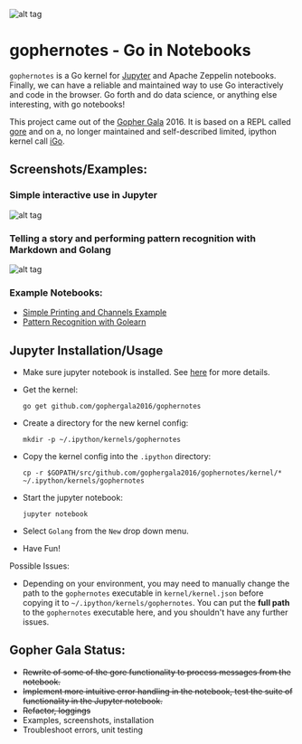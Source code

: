 ![alt tag](https://raw.githubusercontent.com/gophergala2016/gophernotes/master/files/gophernotes2.jpg)

# gophernotes - Go in Notebooks

`gophernotes` is a Go kernel for [Jupyter](http://jupyter.org/) and Apache Zeppelin notebooks.  Finally, we can have a reliable and maintained way to use Go interactively and code in the browser.  Go forth and do data science, or anything else interesting, with go notebooks!

This project came out of the [Gopher Gala](http://gophergala.com/) 2016.  It is based on a REPL called [gore](https://github.com/motemen/gore) and on a, no longer maintained and self-described limited, ipython kernel call [iGo](https://github.com/takluyver/igo).

## Screenshots/Examples:

### Simple interactive use in Jupyter

![alt tag](https://raw.githubusercontent.com/gophergala2016/gophernotes/master/files/screencast.gif)

### Telling a story and performing pattern recognition with Markdown and Golang

![alt tag](https://raw.githubusercontent.com/gophergala2016/gophernotes/master/files/pr-screenshot.png)

### Example Notebooks:
- [Simple Printing and Channels Example](https://github.com/gophergala2016/gophernotes/blob/master/examples/Simple-Example.ipynb)
- [Pattern Recognition with Golearn](https://github.com/gophergala2016/gophernotes/blob/master/examples/Pattern-Recognition.ipynb)

## Jupyter Installation/Usage

- Make sure jupyter notebook is installed.  See [here](http://jupyter.readthedocs.org/en/latest/install.html) for more details.
- Get the kernel:

  ```
  go get github.com/gophergala2016/gophernotes
  ```

- Create a directory for the new kernel config:

  ```
  mkdir -p ~/.ipython/kernels/gophernotes
  ```

- Copy the kernel config into the `.ipython` directory:

  ```
  cp -r $GOPATH/src/github.com/gophergala2016/gophernotes/kernel/* ~/.ipython/kernels/gophernotes
  ```

- Start the jupyter notebook:

  ```
  jupyter notebook
  ```

- Select `Golang` from the `New` drop down menu.
- Have Fun!

Possible Issues:
- Depending on your environment, you may need to manually change the path to the `gophernotes` executable in `kernel/kernel.json` before copying it to `~/.ipython/kernels/gophernotes`.  You can put the **full path** to the `gophernotes` executable here, and you shouldn't have any further issues.

## Gopher Gala Status:

- ~~Rewrite of some of the gore functionality to process messages from the notebook.~~
- ~~Implement more intuitive error handling in the notebook, test the suite of functionality in the Jupyter notebook.~~
- ~~Refactor, loggings~~
- Examples, screenshots, installation
- Troubleshoot errors, unit testing
